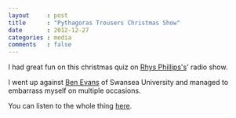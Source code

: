 ```yaml
---
layout     : post
title      : "Pythagoras Trousers Christmas Show"
date       : 2012-12-27
categories : media
comments   : false
---
```



I had great fun on this christmas quiz on [Rhys Phillips's](https://twitter.com/Rhys_Phillips)' radio show.

I went up against [Ben Evans](https://twitter.com/@drbenevans) of Swansea University and managed to embarrass myself on multiple occasions.

You can listen to the whole thing [here](http://www.rhysphillips.co.uk/pythagoras-trousers/episode-103/).


